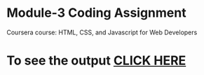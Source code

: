 # Module-3 Coding Assignment

Coursera course: HTML, CSS, and Javascript for Web Developers

# To see the output [CLICK HERE](https://lokeshreddykayam.github.io/module3/index.html)
